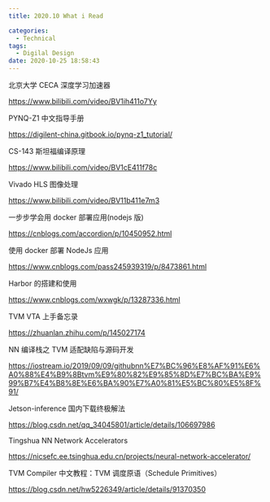 ```yaml
---
title: 2020.10 What i Read

categories:
  - Technical
tags:
  - Digilal Design
date: 2020-10-25 18:58:43
---
```


北京大学 CECA 深度学习加速器

https://www.bilibili.com/video/BV1ih411o7Yy

PYNQ-Z1 中文指导手册

https://digilent-china.gitbook.io/pynq-z1_tutorial/

CS-143 斯坦福编译原理

https://www.bilibili.com/video/BV1cE411f78c

<!-- more -->

Vivado HLS 图像处理

https://www.bilibili.com/video/BV11b411e7m3

一步步学会用 docker 部署应用(nodejs 版)

https://cnblogs.com/accordion/p/10450952.html

使用 docker 部署 NodeJs 应用

https://www.cnblogs.com/pass245939319/p/8473861.html

Harbor 的搭建和使用

https://www.cnblogs.com/wxwgk/p/13287336.html

TVM VTA 上手备忘录

https://zhuanlan.zhihu.com/p/145027174

NN 编译栈之 TVM 适配缺陷与源码开发

https://iostream.io/2019/09/09/githubnn%E7%BC%96%E8%AF%91%E6%A0%88%E4%B9%8Btvm%E9%80%82%E9%85%8D%E7%BC%BA%E9%99%B7%E4%B8%8E%E6%BA%90%E7%A0%81%E5%BC%80%E5%8F%91/

Jetson-inference 国内下载终极解法

https://blog.csdn.net/qq_34045801/article/details/106697986

Tingshua NN Network Accelerators

https://nicsefc.ee.tsinghua.edu.cn/projects/neural-network-accelerator/

TVM Compiler 中文教程：TVM 调度原语（Schedule Primitives）

https://blog.csdn.net/hw5226349/article/details/91370350
